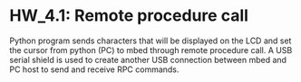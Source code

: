 # HW_4.1: Remote procedure call
Python program sends characters that will be displayed on the LCD and set the cursor from python (PC) to mbed through remote procedure call.
A USB serial shield is used to create another USB connection between mbed and PC host to send and receive RPC commands.
